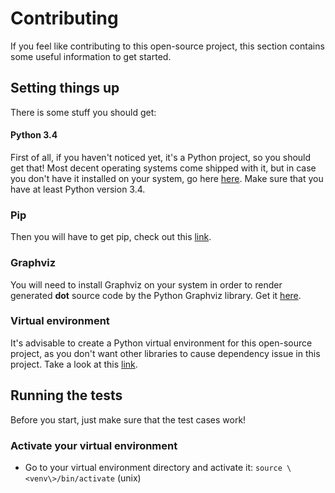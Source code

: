 
# Contributing

If you feel like contributing to this open-source project, this section contains some useful information to get started.

## Setting things up
There is some stuff you should get:

#### Python 3.4
First of all, if you haven't noticed yet, it's a Python project, so you should get that! Most decent operating systems come shipped with it, but in case you don't have it installed on your system, go here [here](https://www.python.org/downloads/). Make sure that you have at least Python version 3.4.  

### Pip
Then you will have to get pip, check out this [link](https://pip.pypa.io/en/stable/installing/).

### Graphviz
You will need to install Graphviz on your system in order to render generated **dot** source code by the Python Graphviz library. Get it [here](https://pypi.org/project/graphviz/).

### Virtual environment
It's advisable to create a Python virtual environment for this open-source project, as you don't want other libraries to cause dependency issue in this project. Take a look at this [link](https://docs.python.org/3/library/venv.html#module-venv).

## Running the tests
Before you start, just make sure that the test cases work! 

### Activate your virtual environment

 * Go to your virtual environment directory and activate it:
```source \<venv\>/bin/activate``` (unix)
<!--stackedit_data:
eyJoaXN0b3J5IjpbMzIwMzI4Nzg1LDkxODM3NzQ2NCw5MzI5ND
I3MTgsMTA2MDE0MjM3OSwxNjkxNjE1OTY4XX0=
-->